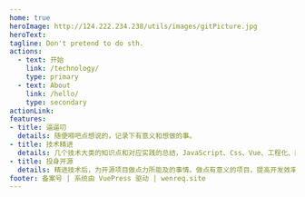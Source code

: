 ```yaml
---
home: true
heroImage: http://124.222.234.238/utils/images/gitPicture.jpg
heroText: 
tagline: Don't pretend to do sth.
actions:
  - text: 开始
    link: /technology/
    type: primary
  - text: About
    link: /hello/
    type: secondary
actionLink: 
features:
- title: 逼逼叨
  details: 随便嘚吧点想说的，记录下有意义和想做的事。
- title: 技术精进
  details: 几个技术大类的知识点和对应实践的总结，JavaScript、Css、Vue、工程化、网络、编译和其他技术等方面的学习和总结。
- title: 投身开源
  details: 精进技术后，为开源项目做点力所能及的事情。做点有意义的项目，提高开发效率或工程化等方面。
footer: 备案号 | 系统由 VuePress 驱动 | wenreq.site
---
```

